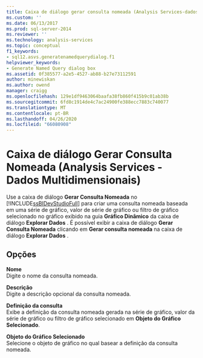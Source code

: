 ```yaml
---
title: Caixa de diálogo gerar consulta nomeada (Analysis Services-dados multidimensionais) | Microsoft Docs
ms.custom: ''
ms.date: 06/13/2017
ms.prod: sql-server-2014
ms.reviewer: ''
ms.technology: analysis-services
ms.topic: conceptual
f1_keywords:
- sql12.asvs.generatenamedquerydialog.f1
helpviewer_keywords:
- Generate Named Query dialog box
ms.assetid: 0f385577-a2e5-4527-ab88-b27e73112591
author: minewiskan
ms.author: owend
manager: craigg
ms.openlocfilehash: 129e1df9463064baafa38fb860f415b9c01ab38b
ms.sourcegitcommit: 6fd8c1914de4c7ac24900fe388ecc7883c740077
ms.translationtype: MT
ms.contentlocale: pt-BR
ms.lasthandoff: 04/26/2020
ms.locfileid: "66080908"
---
```

# <a name="generate-named-query-dialog-box-analysis-services---multidimensional-data"></a>Caixa de diálogo Gerar Consulta Nomeada (Analysis Services - Dados Multidimensionais)
  Use a caixa de diálogo **Gerar Consulta Nomeada** no [!INCLUDE[ssBIDevStudioFull](../includes/ssbidevstudiofull-md.md)] para criar uma consulta nomeada baseada em uma série de gráfico, valor de série de gráfico ou filtro de gráfico selecionado no gráfico exibido na guia **Gráfico Dinâmico** da caixa de diálogo **Explorar Dados** . É possível exibir a caixa de diálogo **Gerar Consulta Nomeada** clicando em **Gerar consulta nomeada** na caixa de diálogo **Explorar Dados** .  
  
## <a name="options"></a>Opções  
 **Nome**  
 Digite o nome da consulta nomeada.  
  
 **Descrição**  
 Digite a descrição opcional da consulta nomeada.  
  
 **Definição da consulta**  
 Exibe a definição da consulta nomeada gerada na série de gráfico, valor da série de gráfico ou filtro de gráfico selecionado em **Objeto do Gráfico Selecionado**.  
  
 **Objeto do Gráfico Selecionado**  
 Selecione o objeto de gráfico no qual basear a definição da consulta nomeada.  
  
  
